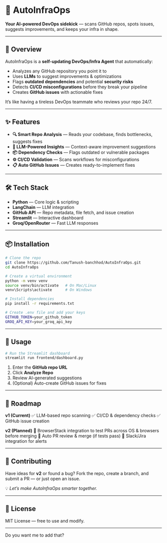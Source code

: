 # 🚀 AutoInfraOps

**Your AI-powered DevOps sidekick** — scans GitHub repos, spots issues, suggests improvements, and keeps your infra in shape.

---

## 📌 Overview

AutoInfraOps is a **self-updating DevOps/Infra Agent** that automatically:

* Analyzes any GitHub repository you point it to
* Uses **LLMs** to suggest improvements & optimizations
* Flags **outdated dependencies** and potential **security risks**
* Detects **CI/CD misconfigurations** before they break your pipeline
* Creates **GitHub issues** with actionable fixes

It’s like having a tireless DevOps teammate who reviews your repo 24/7.

---

## ✨ Features

* **🔍 Smart Repo Analysis** — Reads your codebase, finds bottlenecks, suggests fixes
* **🤖 LLM-Powered Insights** — Context-aware improvement suggestions
* **📦 Dependency Checks** — Flags outdated or vulnerable packages
* **⚙️ CI/CD Validation** — Scans workflows for misconfigurations
* **📋 Auto GitHub Issues** — Creates ready-to-implement fixes

---

## 🛠️ Tech Stack

* **Python** — Core logic & scripting
* **LangChain** — LLM integration
* **GitHub API** — Repo metadata, file fetch, and issue creation
* **Streamlit** — Interactive dashboard
* **Groq/OpenRouter** — Fast LLM responses

---

## 📦 Installation

```bash
# Clone the repo
git clone https://github.com/Tanush-banchhod/AutoInfraOps.git
cd AutoInfraOps

# Create a virtual environment
python -m venv venv
source venv/bin/activate   # On Mac/Linux
venv\Scripts\activate      # On Windows

# Install dependencies
pip install -r requirements.txt

# Create .env file and add your keys
GITHUB_TOKEN=your_github_token
GROQ_API_KEY=your_groq_api_key
```

---

## 🚀 Usage

```bash
# Run the Streamlit dashboard
streamlit run frontend/dashboard.py
```

1. Enter the **GitHub repo URL**
2. Click **Analyze Repo**
3. Review AI-generated suggestions
4. (Optional) Auto-create GitHub issues for fixes

---

## 📌 Roadmap

**v1 (Current)**
✅ LLM-based repo scanning
✅ CI/CD & dependency checks
✅ GitHub issue creation

**v2 (Planned)**
🔹 BrowserStack integration to test PRs across OS & browsers before merging
🔹 Auto PR review & merge (if tests pass)
🔹 Slack/Jira integration for alerts

---

## 🤝 Contributing

Have ideas for **v2** or found a bug?
Fork the repo, create a branch, and submit a PR — or just open an issue.

💡 *Let’s make AutoInfraOps smarter together.*

---

## 📜 License

MIT License — free to use and modify.

---


Do you want me to add that?
